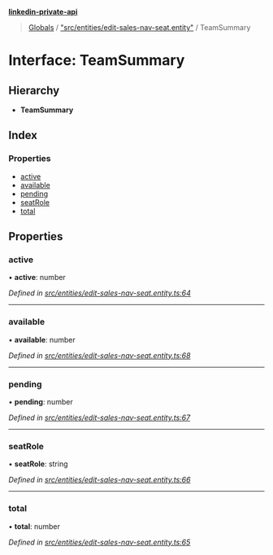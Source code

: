 **[linkedin-private-api](../README.md)**

> [Globals](../globals.md) / ["src/entities/edit-sales-nav-seat.entity"](../modules/_src_entities_edit_sales_nav_seat_entity_.md) / TeamSummary

# Interface: TeamSummary

## Hierarchy

* **TeamSummary**

## Index

### Properties

* [active](_src_entities_edit_sales_nav_seat_entity_.teamsummary.md#active)
* [available](_src_entities_edit_sales_nav_seat_entity_.teamsummary.md#available)
* [pending](_src_entities_edit_sales_nav_seat_entity_.teamsummary.md#pending)
* [seatRole](_src_entities_edit_sales_nav_seat_entity_.teamsummary.md#seatrole)
* [total](_src_entities_edit_sales_nav_seat_entity_.teamsummary.md#total)

## Properties

### active

•  **active**: number

*Defined in [src/entities/edit-sales-nav-seat.entity.ts:64](https://github.com/cosiall/linkedin-private-api/blob/f0f3775/src/entities/edit-sales-nav-seat.entity.ts#L64)*

___

### available

•  **available**: number

*Defined in [src/entities/edit-sales-nav-seat.entity.ts:68](https://github.com/cosiall/linkedin-private-api/blob/f0f3775/src/entities/edit-sales-nav-seat.entity.ts#L68)*

___

### pending

•  **pending**: number

*Defined in [src/entities/edit-sales-nav-seat.entity.ts:67](https://github.com/cosiall/linkedin-private-api/blob/f0f3775/src/entities/edit-sales-nav-seat.entity.ts#L67)*

___

### seatRole

•  **seatRole**: string

*Defined in [src/entities/edit-sales-nav-seat.entity.ts:66](https://github.com/cosiall/linkedin-private-api/blob/f0f3775/src/entities/edit-sales-nav-seat.entity.ts#L66)*

___

### total

•  **total**: number

*Defined in [src/entities/edit-sales-nav-seat.entity.ts:65](https://github.com/cosiall/linkedin-private-api/blob/f0f3775/src/entities/edit-sales-nav-seat.entity.ts#L65)*

